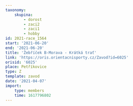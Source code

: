 ```yaml
---
taxonomy:
    skupina:
        - dorost
        - zaci2
        - zaci1
        - hobby
id: 2021-race_1564
start: '2021-06-20'
end: '2021-06-20'
title: 'Žebříček B-Morava - Krátká trať'
link: 'https://oris.orientacnisporty.cz/Zavod?id=6025'
orisid: '6025'
place: Petříkovice
type: Z
template: zavod
date: '2021-04-07'
import:
    type: members
    time: 1617796802
---
```


